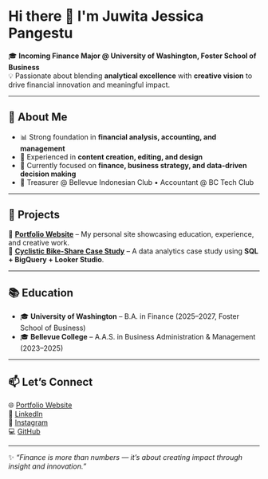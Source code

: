 # Hi there 👋 I'm Juwita Jessica Pangestu  

🎓 **Incoming Finance Major @ University of Washington, Foster School of Business**  
💡 Passionate about blending **analytical excellence** with **creative vision** to drive financial innovation and meaningful impact.  

---

## 🌟 About Me
- 📊 Strong foundation in **financial analysis, accounting, and management**  
- 🎨 Experienced in **content creation, editing, and design**  
- 🌱 Currently focused on **finance, business strategy, and data-driven decision making**  
- 💼 Treasurer @ Bellevue Indonesian Club • Accountant @ BC Tech Club  

---

## 🚀 Projects
🔹 [**Portfolio Website**](https://juwitajessica.com) – My personal site showcasing education, experience, and creative work.  
🔹 [**Cyclistic Bike-Share Case Study**](https://github.com/JuwitaJessicaP/Cyclistic-Bike-Share-Case-Study) – A data analytics case study using **SQL + BigQuery + Looker Studio**.  

---

## 📚 Education
- 🎓 **University of Washington** – B.A. in Finance (2025–2027, Foster School of Business)  
- 🎓 **Bellevue College** – A.A.S. in Business Administration & Management (2023–2025)  

---

## 📫 Let’s Connect
🌐 [Portfolio Website](https://juwitajessica.com)  
💼 [LinkedIn](https://www.linkedin.com/in/juwita-jessica-pangestu/)  
📸 [Instagram](https://www.instagram.com/juwitajessicaa/)  
💻 [GitHub](https://github.com/JuwitaJessicaP)  

---

✨ *“Finance is more than numbers — it’s about creating impact through insight and innovation.”*
